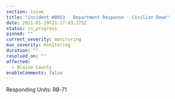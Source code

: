 ```yaml
---
section: issue
title: "incident #0053 - Department Response - Civilian Down"
date: 2021-01-29T21:17:43.375Z
status: in_progress
pinned: ""
current_severity: monitoring
max_severity: monitoring
duration: ""
resolved_on: ""
affected:
  - Blaine County
enableComments: false
---
```

Responding Units: RB-71